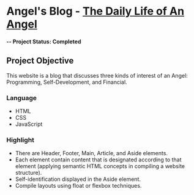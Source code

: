 # Angel's Blog - [The Daily Life of An Angel](https://angelpatriciads.github.io/angels-blog/)

#### -- Project Status: Completed

## Project Objective
This website is a blog that discusses three kinds of interest of an Angel: Programming, Self-Development, and Financial.

### Language
* HTML
* CSS
* JavaScript
 
 ### Highlight
* There are Header, Footer, Main, Article, and Aside elements.
* Each element contain content that is designated according to that element (applying semantic HTML concepts in compiling a website structure).
* Self-identification displayed in the Aside element.
* Compile layouts using float or flexbox techniques.
